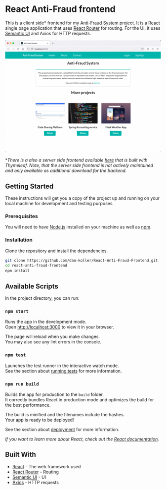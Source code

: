 # React Anti-Fraud frontend

This is a client side\* frontend for my [Anti-Fraud System](https://github.com/dan-koller/Spring-Anti-Fraud-System) project. It is a [React](https://reactjs.org/) single page application that uses [React Router](https://reacttraining.com/react-router/) for routing. For the UI, it uses [Semantic UI](https://react.semantic-ui.com/) and Axios for HTTP requests.

![Screenshot](res/screenshot.png)

\*_There is a also a server side frontend available [here](https://github.com/dan-koller/Spring-Anti-Fraud-System/releases/) that is built with Thymeleaf. Note, that the server side frontend is not actively maintained and only available as additional download for the backend._

## Getting Started

These instructions will get you a copy of the project up and running on your local machine for development and testing purposes.

### Prerequisites

You will need to have [Node.js](https://nodejs.org/en/) installed on your machine as well as [npm](https://www.npmjs.com/).

### Installation

Clone the repository and install the dependencies.

```sh
git clone https://github.com/dan-koller/React-Anti-Fraud-Frontend.git
cd react-anti-fraud-frontend
npm install
```

## Available Scripts

In the project directory, you can run:

### `npm start`

Runs the app in the development mode.\
Open [http://localhost:3000](http://localhost:3000) to view it in your browser.

The page will reload when you make changes.\
You may also see any lint errors in the console.

### `npm test`

Launches the test runner in the interactive watch mode.\
See the section about [running tests](https://facebook.github.io/create-react-app/docs/running-tests) for more information.

### `npm run build`

Builds the app for production to the `build` folder.\
It correctly bundles React in production mode and optimizes the build for the best performance.

The build is minified and the filenames include the hashes.\
Your app is ready to be deployed!

See the section about [deployment](https://facebook.github.io/create-react-app/docs/deployment) for more information.

_If you want to learn more about React, check out the [React documentation](https://reactjs.org/)._

## Built With

-   [React](https://reactjs.org/) - The web framework used
-   [React Router](https://reacttraining.com/react-router/) - Routing
-   [Semantic UI](https://react.semantic-ui.com/) - UI
-   [Axios](https://github.com/axios/axios) - HTTP requests

